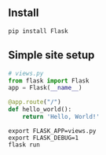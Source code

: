 ---
---

## Install

```shell
pip install Flask
```

## Simple site setup

```python
# views.py
from flask import Flask
app = Flask(__name__)

@app.route("/")
def hello_world():
    return 'Hello, World!'
```

```shell
export FLASK_APP=views.py
export FLASK_DEBUG=1
flask run
```
